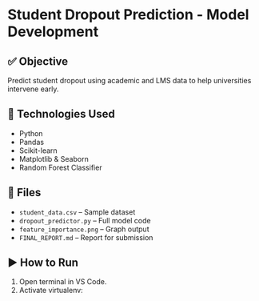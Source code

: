 # Student Dropout Prediction - Model Development

## ✅ Objective
Predict student dropout using academic and LMS data to help universities intervene early.

## 🔧 Technologies Used
- Python
- Pandas
- Scikit-learn
- Matplotlib & Seaborn
- Random Forest Classifier

## 📁 Files
- `student_data.csv` – Sample dataset
- `dropout_predictor.py` – Full model code
- `feature_importance.png` – Graph output
- `FINAL_REPORT.md` – Report for submission

## ▶️ How to Run
1. Open terminal in VS Code.
2. Activate virtualenv:
